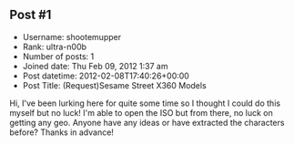 ## Post #1
- Username: shootemupper
- Rank: ultra-n00b
- Number of posts: 1
- Joined date: Thu Feb 09, 2012 1:37 am
- Post datetime: 2012-02-08T17:40:26+00:00
- Post Title: (Request)Sesame Street X360 Models

Hi, I've been lurking here for quite some time so I thought I could do this myself but no luck! I'm able to open the ISO but from there, no luck on getting any geo. Anyone have any ideas or have extracted the characters before? Thanks in advance!
